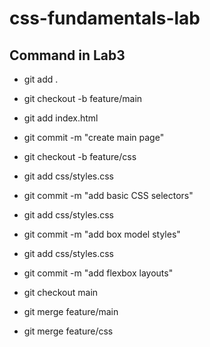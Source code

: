 # css-fundamentals-lab

## Command in Lab3
- git add .
- git checkout -b feature/main
- git add index.html
- git commit -m "create main page"
- git checkout -b feature/css
- git add css/styles.css
- git commit -m "add basic CSS selectors"

- git add css/styles.css
- git commit -m "add box model styles"

- git add css/styles.css
- git commit -m "add flexbox layouts"

- git checkout main
- git merge feature/main
- git merge feature/css
